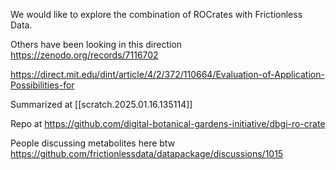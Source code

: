 

We would like to explore the combination of ROCrates with Frictionless Data.

Others have been looking in this direction https://zenodo.org/records/7116702

https://direct.mit.edu/dint/article/4/2/372/110664/Evaluation-of-Application-Possibilities-for

Summarized at [[scratch.2025.01.16.135114]]

Repo at https://github.com/digital-botanical-gardens-initiative/dbgi-ro-crate



People discussing metabolites here btw https://github.com/frictionlessdata/datapackage/discussions/1015

